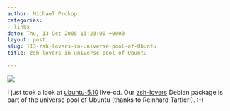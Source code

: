 ```yaml
---
author: Michael Prokop
categories:
- links
date: Thu, 13 Oct 2005 13:23:00 +0000
layout: post
slug: 113-zsh-lovers-in-universe-pool-of-Ubuntu
title: zsh-lovers in universe pool of Ubuntu

---
```

[![](/images/ubuntu_zsh-lovers.serendipityThumb.jpg)](/images/ubuntu_zsh-lovers.jpg)

I just took a look at [ubuntu\-5\.10](http://www.ubuntu.com/newsitems/release510) live\-cd. Our [zsh\-lovers](http://grml.org/zsh/#zshlovers) Debian package is part of the universe pool of Ubuntu (thanks to Reinhard Tartler!). :\-)  
